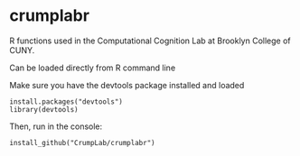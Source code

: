 # crumplabr

R functions used in the Computational Cognition Lab at Brooklyn College of CUNY.

Can be loaded directly from R command line

Make sure you have the devtools package installed and loaded
```
install.packages("devtools")
library(devtools)
```

Then, run in the console:

```
install_github("CrumpLab/crumplabr")
```
